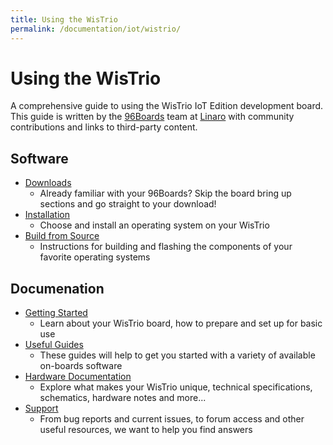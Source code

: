 ```yaml
---
title: Using the WisTrio
permalink: /documentation/iot/wistrio/
---
```


# Using the WisTrio

A comprehensive guide to using the WisTrio IoT Edition development board. This guide is written by the [96Boards](https://www.96boards.org/) team at [Linaro](http://www.linaro.org) with community contributions and links to third-party content.

## Software

- [Downloads](downloads/)
   - Already familiar with your 96Boards? Skip the board bring up sections and go straight to your download!
- [Installation](installation/)
   - Choose and install an operating system on your WisTrio
- [Build from Source](build/)
   - Instructions for building and flashing the components of your favorite operating systems

## Documenation

- [Getting Started](getting-started/)
   - Learn about your WisTrio board, how to prepare and set up for basic use
- [Useful Guides](guides/)
   - These guides will help to get you started with a variety of available on-boards software
- [Hardware Documentation](hardware-docs/)
   - Explore what makes your WisTrio unique, technical specifications, schematics, hardware notes and more...
- [Support](support/)
   - From bug reports and current issues, to forum access and other useful resources, we want to help you find answers
